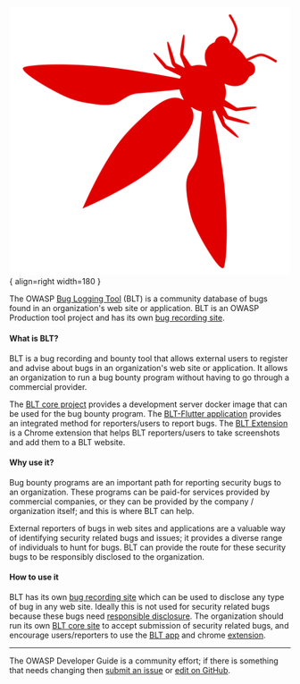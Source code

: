 ![MAS logo](../assets/images/logos/blt.png "OWASP MAS"){ align=right width=180 }

The OWASP [Bug Logging Tool][blt] (BLT) is a community database of bugs found in an organization's web site or application.
BLT is an OWASP Production tool project and has its own [bug recording site][bltsite].

#### What is BLT?

BLT is a bug recording and bounty tool that allows external users to register and advise
about bugs in an organization's web site or application.
It allows an organization to run a bug bounty program without having to go through a commercial provider.

The [BLT core project][bltcore] provides a development server docker image that can be used for the
bug bounty program.
The [BLT-Flutter application][bltapp] provides an integrated method for reporters/users to report bugs.
The [BLT Extension][bltchrome] is a Chrome extension that helps BLT reporters/users
to take screenshots and add them to a BLT website.

#### Why use it?

Bug bounty programs are an important path for reporting security bugs to an organization.
These programs can be paid-for services provided by commercial companies, or they can be provided by
the company / organization itself; and this is where BLT can help.

External reporters of bugs in web sites and applications are a valuable way of identifying security
related bugs and issues; it provides a diverse range of individuals to hunt for bugs.
BLT can provide the route for these security bugs to be responsibly disclosed to the organization.

#### How to use it

BLT has its own [bug recording site][bltsite] which can be used to disclose any type of bug in any web site.
Ideally this is not used for security related bugs because these bugs need [responsible disclosure][csdisclose].
The organization should run its own [BLT core site][bltcore] to accept submission of security related bugs,
and encourage users/reporters to use the [BLT app][bltapp] and chrome [extension][bltchrome].

----

The OWASP Developer Guide is a community effort; if there is something that needs changing
then [submit an issue][issue1302] or [edit on GitHub][edit1302].

[blt]: https://owasp.org/www-project-bug-logging-tool/
[bltchrome]: https://github.com/OWASP/BLT-Extension
[bltcore]: https://github.com/OWASP/BLT
[bltapp]: https://github.com/OWASP/BLT-Flutter
[bltsite]: https://blt.owasp.org/
[csdisclose]: https://cheatsheetseries.owasp.org/cheatsheets/Vulnerability_Disclosure_Cheat_Sheet
[edit1302]: https://github.com/OWASP/DevGuide/blob/main/docs/11-security-gap-analysis/02-blt.md
[issue1302]: https://github.com/OWASP/DevGuide/issues/new?labels=content&template=request.md&title=Update:%2011-security-gap-analysis/02-blt
